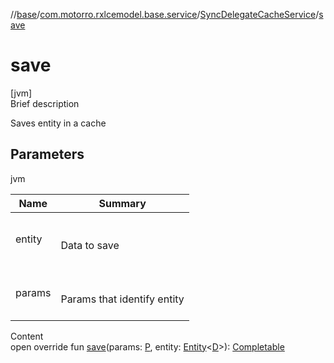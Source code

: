 //[base](../../index.md)/[com.motorro.rxlcemodel.base.service](../index.md)/[SyncDelegateCacheService](index.md)/[save](save.md)



# save  
[jvm]  
Brief description  


Saves entity in a cache



## Parameters  
  
jvm  
  
|  Name|  Summary| 
|---|---|
| entity| <br><br>Data to save<br><br>
| params| <br><br>Params that identify entity<br><br>
  
  
Content  
open override fun [save](save.md)(params: [P](index.md), entity: [Entity](../../com.motorro.rxlcemodel.base.entity/-entity/index.md)<[D](index.md)>): [Completable](http://reactivex.io/RxJava/2.x/javadoc/io/reactivex/Completable.html)  



